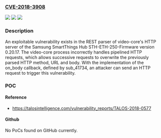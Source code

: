 ### [CVE-2018-3908](https://cve.mitre.org/cgi-bin/cvename.cgi?name=CVE-2018-3908)
![](https://img.shields.io/static/v1?label=Product&message=Samsung&color=blue)
![](https://img.shields.io/static/v1?label=Version&message=Samsung%20SmartThings%20Hub%20STH-ETH-250%20-%20Firmware%20version%200.20.17%20&color=brightgreen)
![](https://img.shields.io/static/v1?label=Vulnerability&message=HTTP%20request%20Smuggling&color=brightgreen)

### Description

An exploitable vulnerability exists in the REST parser of video-core's HTTP server of the Samsung SmartThings Hub STH-ETH-250-Firmware version 0.20.17. The video-core process incorrectly handles pipelined HTTP requests, which allows successive requests to overwrite the previously parsed HTTP method, URL and body. With the implementation of the on_body callback, defined by sub_41734, an attacker can send an HTTP request to trigger this vulnerability.

### POC

#### Reference
- https://talosintelligence.com/vulnerability_reports/TALOS-2018-0577

#### Github
No PoCs found on GitHub currently.

